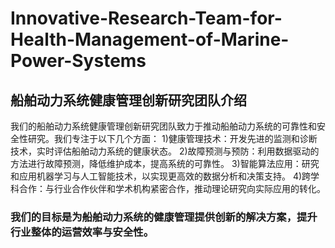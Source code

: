# Innovative-Research-Team-for-Health-Management-of-Marine-Power-Systems
## 船舶动力系统健康管理创新研究团队介绍 
我们的船舶动力系统健康管理创新研究团队致力于推动船舶动力系统的可靠性和安全性研究。我们专注于以下几个方面：  1)健康管理技术：开发先进的监测和诊断技术，实时评估船舶动力系统的健康状态。 2)故障预测与预防：利用数据驱动的方法进行故障预测，降低维护成本，提高系统的可靠性。 3)智能算法应用：研究和应用机器学习与人工智能技术，以实现更高效的数据分析和决策支持。 4)跨学科合作：与行业合作伙伴和学术机构紧密合作，推动理论研究向实际应用的转化。 
### 我们的目标是为船舶动力系统的健康管理提供创新的解决方案，提升行业整体的运营效率与安全性。
